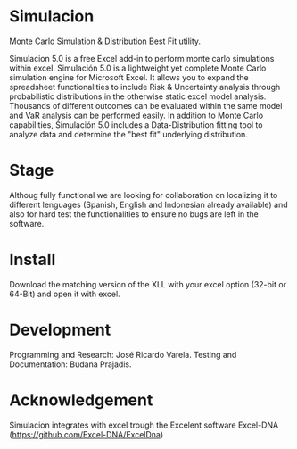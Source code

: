 # Simulacion
Monte Carlo Simulation &amp; Distribution Best Fit utility.

Simulacion 5.0 is a free Excel add-in to perform monte carlo simulations within excel.
Simulación 5.0 is a lightweight yet complete Monte Carlo simulation engine for Microsoft Excel. It allows you to expand the spreadsheet functionalities to include Risk & Uncertainty analysis through probabilistic distributions in the otherwise static excel model analysis. Thousands of different outcomes can be evaluated within the same model and VaR analysis can be performed easily. In addition  to Monte Carlo capabilities, Simulación 5.0 includes a Data-Distribution fitting tool to analyze data and determine the "best fit" underlying distribution.
# Stage
Althoug fully functional we are looking for collaboration on localizing it to different lenguages (Spanish, English and Indonesian already available) and also for hard test the functionalities to ensure no bugs are left in the software.
# Install
Download the matching version of the XLL with your excel option (32-bit or 64-Bit) and open it with excel.
# Development
Programming and Research: José Ricardo Varela.
Testing and Documentation: Budana Prajadis.
# Acknowledgement
Simulacion integrates with excel trough the Excelent software Excel-DNA (https://github.com/Excel-DNA/ExcelDna)

